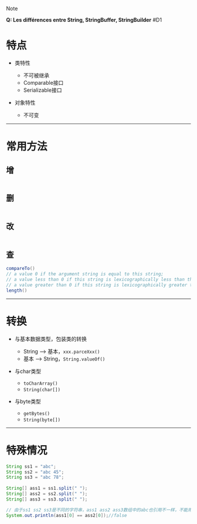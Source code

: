 
> [!note] 
> **Q: Les différences entre String, StringBuffer, StringBuilder** #D1 

# 特点

- 类特性
	- 不可被继承
	- Comparable接口
	- Serializable接口

- 对象特性
	- 不可变

***

# 常用方法

## 增

```Java

```

## 删

```Java

```

## 改

```Java

```

## 查

```Java
compareTo()
// a value 0 if the argument string is equal to this string; 
// a value less than 0 if this string is lexicographically less than the string argument; 
// a value greater than 0 if this string is lexicographically greater than the string argument.
length()
```

***

# 转换

- 与基本数据类型，包装类的转换
	- String --> 基本，`xxx.parceXxx()`
	- 基本 --> String，`String.valueOf()`

- 与char类型
	- `toCharArray()`
	- `String(char[])`

- 与byte类型
	- `getBytes()`
	- `String(byte[])`


***

# 特殊情况

``` Java
String ss1 = "abc";  
String ss2 = "abc 45";  
String ss3 = "abc 78";  
  
String[] ass1 = ss1.split(" ");  
String[] ass2 = ss2.split(" ");  
String[] ass3 = ss3.split(" ");

// 由于ss1 ss2 ss3是不同的字符串，ass1 ass2 ass3数组中的abc也引用不一样，不能用==对比
System.out.println(ass1[0] == ass2[0]);//false
```